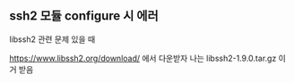 ## ssh2 모듈 configure 시 에러

libssh2 관련 문제 있을 때

https://www.libssh2.org/download/ 에서 다운받자 나는	libssh2-1.9.0.tar.gz 이거 받음
